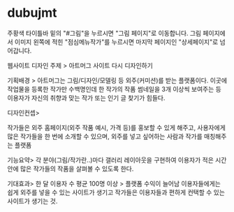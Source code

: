 # dubujmt
주황색 타이틀바 밑의 "#그림"을 누르시면 "그림 페이지"로 이동합니다. 그림 페이지에서 이미지 왼쪽에 적힌 "점심메뉴작가"를 누르시면 마지막 페이지인 "상세페이지"로 넘어갑니다.


웹사이트 디자인 주제 >
아트머그 사이트 다시 디자인하기

기획배경 >
아트머그는 그림/디자인/모델링 등 외주(커미션)를 받는 플랫폼이다. 이곳에 작업물을 등록한 작가만 수백명인데 한 작가의 작품 썸네일을 3개 이상씩 보여주는 등 이용자가 자신의 취향과 맞는 작가 또는 인기 글 찾기가 힘들다.

디자인컨셉>

작가들은 외주 홈페이지(외주 작품 예시, 가격 등)를 홍보할 수 있게 해주고, 사용자에게 많은 작가들을 한 번에 소개할 수 있으며, 외주를 넣고 싶어하는 사람과 작가를 매칭해주는 플랫폼

 
기능요약>
각 분야(그림/작가란..)마다 갤러리 레이아웃을 구현하여 이용자가 적은 시간 안에 많은 작가들의 작품을 살펴볼 수 있도록 한다.

기대효과> 
한 달 이용자 수 평균 100명 이상 > 플랫폼 수익이 늘어남
이용자들에게는 쉽게 외주를 넣을 수 있는 사이트가 생기고 작가들은 이용자들과 편하게 컨택할 수 있는 사이트가 생기는 것.
